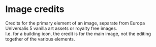 ﻿# Image credits
Credits for the primary element of an image, separate from Europa Universalis 5 vanilla art assets or royalty free images.<br>
I.e. for a building icon, the credit is for the main image, not the editing together of the various elements.<br>
